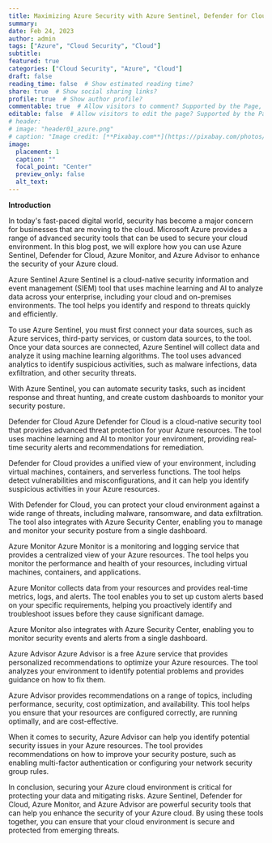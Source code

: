 ```yaml
---
title: Maximizing Azure Security with Azure Sentinel, Defender for Cloud, Azure Monitor, and Azure Advisor 
summary:
date: Feb 24, 2023
author: admin
tags: ["Azure", "Cloud Security", "Cloud"]
subtitle:
featured: true
categories: ["Cloud Security", "Azure", "Cloud"]
draft: false
reading_time: false  # Show estimated reading time?
share: true  # Show social sharing links?
profile: true  # Show author profile?
commentable: true  # Allow visitors to comment? Supported by the Page, Post, and Docs content types.
editable: false  # Allow visitors to edit the page? Supported by the Page, Post, and Docs content types.
# header:
# image: "header01_azure.png"
# caption: "Image credit: [**Pixabay.com**](https://pixabay.com/photos/sky-clouds-airspace-cumulus-3294543/)"
image:
  placement: 1
  caption: ""
  focal_point: "Center"
  preview_only: false
  alt_text: 
---
```

**Introduction**


In today's fast-paced digital world, security has become a major concern for businesses that are moving to the cloud. Microsoft Azure provides a range of advanced security tools that can be used to secure your cloud environment. In this blog post, we will explore how you can use Azure Sentinel, Defender for Cloud, Azure Monitor, and Azure Advisor to enhance the security of your Azure cloud.

Azure Sentinel
Azure Sentinel is a cloud-native security information and event management (SIEM) tool that uses machine learning and AI to analyze data across your enterprise, including your cloud and on-premises environments. The tool helps you identify and respond to threats quickly and efficiently.

To use Azure Sentinel, you must first connect your data sources, such as Azure services, third-party services, or custom data sources, to the tool. Once your data sources are connected, Azure Sentinel will collect data and analyze it using machine learning algorithms. The tool uses advanced analytics to identify suspicious activities, such as malware infections, data exfiltration, and other security threats.

With Azure Sentinel, you can automate security tasks, such as incident response and threat hunting, and create custom dashboards to monitor your security posture.

Defender for Cloud
Azure Defender for Cloud is a cloud-native security tool that provides advanced threat protection for your Azure resources. The tool uses machine learning and AI to monitor your environment, providing real-time security alerts and recommendations for remediation.

Defender for Cloud provides a unified view of your environment, including virtual machines, containers, and serverless functions. The tool helps detect vulnerabilities and misconfigurations, and it can help you identify suspicious activities in your Azure resources.

With Defender for Cloud, you can protect your cloud environment against a wide range of threats, including malware, ransomware, and data exfiltration. The tool also integrates with Azure Security Center, enabling you to manage and monitor your security posture from a single dashboard.

Azure Monitor
Azure Monitor is a monitoring and logging service that provides a centralized view of your Azure resources. The tool helps you monitor the performance and health of your resources, including virtual machines, containers, and applications.

Azure Monitor collects data from your resources and provides real-time metrics, logs, and alerts. The tool enables you to set up custom alerts based on your specific requirements, helping you proactively identify and troubleshoot issues before they cause significant damage.

Azure Monitor also integrates with Azure Security Center, enabling you to monitor security events and alerts from a single dashboard.

Azure Advisor
Azure Advisor is a free Azure service that provides personalized recommendations to optimize your Azure resources. The tool analyzes your environment to identify potential problems and provides guidance on how to fix them.

Azure Advisor provides recommendations on a range of topics, including performance, security, cost optimization, and availability. This tool helps you ensure that your resources are configured correctly, are running optimally, and are cost-effective.

When it comes to security, Azure Advisor can help you identify potential security issues in your Azure resources. The tool provides recommendations on how to improve your security posture, such as enabling multi-factor authentication or configuring your network security group rules.


In conclusion, securing your Azure cloud environment is critical for protecting your data and mitigating risks. Azure Sentinel, Defender for Cloud, Azure Monitor, and Azure Advisor are powerful security tools that can help you enhance the security of your Azure cloud. By using these tools together, you can ensure that your cloud environment is secure and protected from emerging threats.



